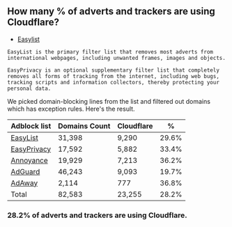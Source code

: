 ## How many % of adverts and trackers are using Cloudflare?


- [Easylist](https://web.archive.org/web/20210516110248/https://easylist.to/)
```
EasyList is the primary filter list that removes most adverts from international webpages, including unwanted frames, images and objects.

EasyPrivacy is an optional supplementary filter list that completely removes all forms of tracking from the internet, including web bugs, tracking scripts and information collectors, thereby protecting your personal data.
```


We picked domain-blocking lines from the list and filtered out domains which has exception rules.
Here's the result.


| Adblock list | Domains Count | Cloudflare | % |
| --- | --- | --- | --- |
| [EasyList](https://easylist.to/easylist/easylist.txt) | 31,398 | 9,290 | 29.6% |
| [EasyPrivacy](https://easylist.to/easylist/easyprivacy.txt) | 17,592 | 5,882 | 33.4% |
| [Annoyance](https://secure.fanboy.co.nz/fanboy-annoyance.txt) | 19,929 | 7,213 | 36.2% |
| [AdGuard](https://adguardteam.github.io/AdGuardSDNSFilter/Filters/filter.txt) | 46,243 | 9,093 | 19.7% |
| [AdAway](https://raw.githubusercontent.com/AdAway/adaway.github.io/master/hosts.txt) | 2,114 | 777 | 36.8% |
| Total | 82,583 | 23,255 | 28.2% |


### 28.2% of adverts and trackers are using Cloudflare.